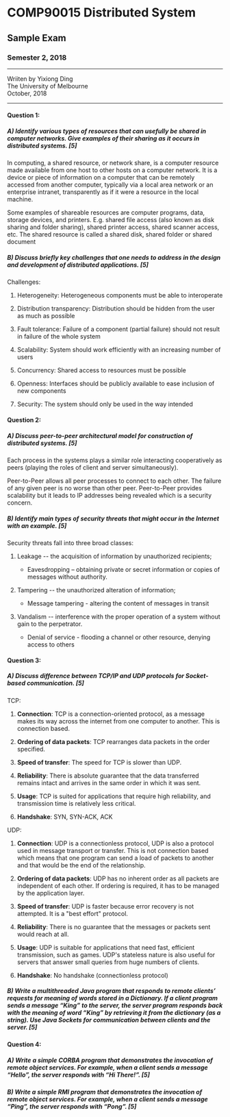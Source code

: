 # COMP90015 Distributed System
## Sample Exam
### Semester 2, 2018
_ _ _
Wriiten by Yixiong Ding  
The University of Melbourne  
October, 2018  
_ _ _

#### Question 1:
##### A) Identify various types of resources that can usefully be shared in computer networks. Give examples of their sharing as it occurs in distributed systems. [5]

In computing, a shared resource, or network share, is a computer resource made available from one host to other hosts on a computer network. It is a device or piece of information on a computer that can be remotely accessed from another computer, typically via a local area network or an enterprise intranet, transparently as if it were a resource in the local machine.

Some examples of shareable resources are computer programs, data, storage devices, and printers. E.g. shared file access (also known as disk sharing and folder sharing), shared printer access, shared scanner access, etc. The shared resource is called a shared disk, shared folder or shared document

##### B) Discuss briefly key challenges that one needs to address in the design and development of distributed applications. [5] 

Challenges:

1. Heterogeneity: Heterogeneous components must be able to interoperate

2. Distribution transparency: Distribution should be hidden from the user as much as possible

3. Fault tolerance: Failure of a component (partial failure) should not result in failure of the whole system

4. Scalability: System should work efficiently with an increasing number of users

5. Concurrency: Shared access to resources must be possible

6. Openness: Interfaces should be publicly available to ease inclusion of new components

7. Security: The system should only be used in the way intended

#### Question 2:
#####  A) Discuss peer-to-peer architectural model for construction of distributed systems. [5]

Each process in the systems plays a similar role interacting cooperatively as peers (playing the roles of client and server simultaneously).

Peer-to-Peer allows all peer processes to connect to each other. The failure of any given peer is no worse than other peer. Peer-to-Peer provides scalability but it leads to IP addresses being revealed which is a security concern.

##### B) Identify main types of security threats that might occur in the Internet with an example. [5]

Security threats fall into three broad classes:

1. Leakage -- the acquisition of information by unauthorized recipients;
    - Eavesdropping – obtaining private or secret information or copies of messages without authority.

2. Tampering -- the unauthorized alteration of information;
    - Message tampering - altering the content of messages in transit

3. Vandalism -- interference with the proper operation of a system without gain to the perpetrator.
    - Denial of service - flooding a channel or other resource, denying access to others
    
#### Question 3:
##### A) Discuss difference between TCP/IP and UDP protocols for Socket-based communication. [5]
TCP: 
1. **Connection**: TCP is a connection-oriented protocol, as a message makes its way across the internet from one computer to another. This is connection based.

2. **Ordering of data packets**: TCP rearranges data packets in the order specified.

3. **Speed of transfer**: The speed for TCP is slower than UDP.

4. **Reliability**: There is absolute guarantee that the data transferred remains intact and arrives in the same order in which it was sent.

5. **Usage**: TCP is suited for applications that require high reliability, and transmission time is relatively less critical.

6. **Handshake**: SYN, SYN-ACK, ACK

UDP: 
1. **Connection**: UDP is a connectionless protocol, UDP is also a protocol used in message transport or transfer. This is not connection based which means that one program can send a load of packets to another and that would be the end of the relationship.

2. **Ordering of data packets**: UDP has no inherent order as all packets are independent of each other. If ordering is required, it has to be managed by the application layer.

3. **Speed of transfer**: UDP is faster because error recovery is not attempted. It is a "best effort" protocol.

4. **Reliability**: There is no guarantee that the messages or packets sent would reach at all.

5. **Usage**: UDP is suitable for applications that need fast, efficient transmission, such as games. UDP's stateless nature is also useful for servers that answer small queries from huge numbers of clients.

6. **Handshake**: No handshake (connectionless protocol)

##### B) Write a multithreaded Java program that responds to remote clients’ requests for meaning of words stored in a Dictionary. If a client program sends a message “King” to the server, the server program responds back with the meaning of word “King” by retrieving it from the dictionary (as a string). Use Java Sockets for communication between clients and the server. [5]

#### Question 4:

##### A) Write a simple CORBA program that demonstrates the invocation of remote object services. For example, when a client sends a message “Hello”, the server responds with “Hi There!”. [5]

##### B) Write a simple RMI program that demonstrates the invocation of remote object services. For example, when a client sends a message “Ping”, the server responds with “Pong”. [5]